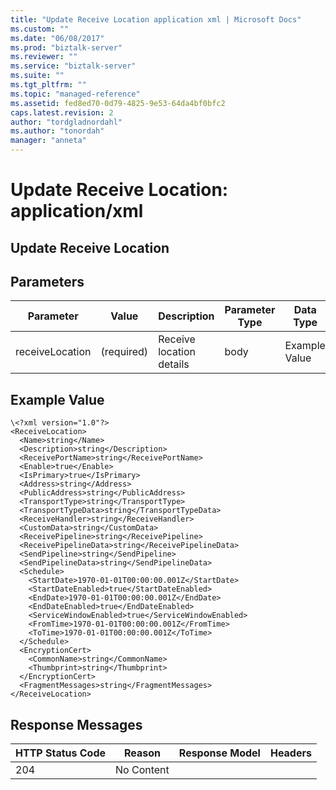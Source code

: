 ```yaml
---
title: "Update Receive Location application xml | Microsoft Docs"
ms.custom: ""
ms.date: "06/08/2017"
ms.prod: "biztalk-server"
ms.reviewer: ""
ms.service: "biztalk-server"
ms.suite: ""
ms.tgt_pltfrm: ""
ms.topic: "managed-reference"
ms.assetid: fed8ed70-0d79-4825-9e53-64da4bf0bfc2
caps.latest.revision: 2
author: "tordgladnordahl"
ms.author: "tonordah"
manager: "anneta"
---
```

# Update Receive Location: application/xml
## Update Receive Location


Parameters
---
|Parameter|Value|Description|Parameter Type|Data Type|
|---|---|---|---|---|
|receiveLocation|(required)|Receive location details|body|Example Value|

Example Value
---
```
\<?xml version="1.0"?>
<ReceiveLocation>
  <Name>string</Name>
  <Description>string</Description>
  <ReceivePortName>string</ReceivePortName>
  <Enable>true</Enable>
  <IsPrimary>true</IsPrimary>
  <Address>string</Address>
  <PublicAddress>string</PublicAddress>
  <TransportType>string</TransportType>
  <TransportTypeData>string</TransportTypeData>
  <ReceiveHandler>string</ReceiveHandler>
  <CustomData>string</CustomData>
  <ReceivePipeline>string</ReceivePipeline>
  <ReceivePipelineData>string</ReceivePipelineData>
  <SendPipeline>string</SendPipeline>
  <SendPipelineData>string</SendPipelineData>
  <Schedule>
    <StartDate>1970-01-01T00:00:00.001Z</StartDate>
    <StartDateEnabled>true</StartDateEnabled>
    <EndDate>1970-01-01T00:00:00.001Z</EndDate>
    <EndDateEnabled>true</EndDateEnabled>
    <ServiceWindowEnabled>true</ServiceWindowEnabled>
    <FromTime>1970-01-01T00:00:00.001Z</FromTime>
    <ToTime>1970-01-01T00:00:00.001Z</ToTime>
  </Schedule>
  <EncryptionCert>
    <CommonName>string</CommonName>
    <Thumbprint>string</Thumbprint>
  </EncryptionCert>
  <FragmentMessages>string</FragmentMessages>
</ReceiveLocation>

```

Response Messages
---
|HTTP Status Code|Reason|Response Model|Headers|
|---|---|---|---|
|204|No Content|||
